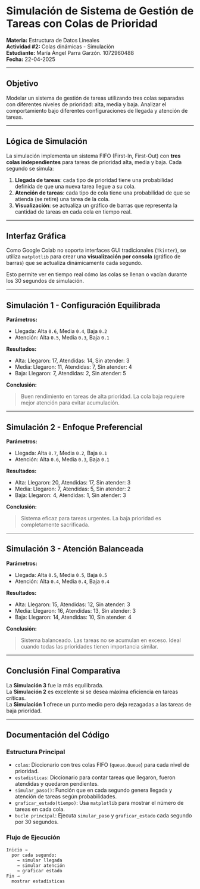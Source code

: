#  Simulación de Sistema de Gestión de Tareas con Colas de Prioridad

**Materia:** Estructura de Datos Lineales  
**Actividad #2:** Colas dinámicas - Simulación  
**Estudiante:** María Ángel Parra Garzón. 1072960488  
**Fecha:** 22-04-2025

---

##  Objetivo

Modelar un sistema de gestión de tareas utilizando tres colas separadas con diferentes niveles de prioridad: alta, media y baja. Analizar el comportamiento bajo diferentes configuraciones de llegada y atención de tareas.

---

##  Lógica de Simulación

La simulación implementa un sistema FIFO (First-In, First-Out) con **tres colas independientes** para tareas de prioridad alta, media y baja. Cada segundo se simula:

1. **Llegada de tareas**: cada tipo de prioridad tiene una probabilidad definida de que una nueva tarea llegue a su cola.
2. **Atención de tareas**: cada tipo de cola tiene una probabilidad de que se atienda (se retire) una tarea de la cola.
3. **Visualización**: se actualiza un gráfico de barras que representa la cantidad de tareas en cada cola en tiempo real.

---

##  Interfaz Gráfica

Como Google Colab no soporta interfaces GUI tradicionales (`Tkinter`), se utiliza `matplotlib` para crear una **visualización por consola** (gráfico de barras) que se actualiza dinámicamente cada segundo.

Esto permite ver en tiempo real cómo las colas se llenan o vacían durante los 30 segundos de simulación.

---

##  Simulación 1 - Configuración Equilibrada

**Parámetros:**
- Llegada: Alta `0.6`, Media `0.4`, Baja `0.2`
- Atención: Alta `0.5`, Media `0.3`, Baja `0.1`

**Resultados:**
- Alta: Llegaron: 17, Atendidas: 14, Sin atender: 3  
- Media: Llegaron: 11, Atendidas: 7, Sin atender: 4  
- Baja: Llegaron: 7, Atendidas: 2, Sin atender: 5  

**Conclusión:**
> Buen rendimiento en tareas de alta prioridad. La cola baja requiere mejor atención para evitar acumulación.

---

##  Simulación 2 - Enfoque Preferencial

**Parámetros:**
- Llegada: Alta `0.7`, Media `0.2`, Baja `0.1`
- Atención: Alta `0.6`, Media `0.3`, Baja `0.1`

**Resultados:**
- Alta: Llegaron: 20, Atendidas: 17, Sin atender: 3  
- Media: Llegaron: 7, Atendidas: 5, Sin atender: 2  
- Baja: Llegaron: 4, Atendidas: 1, Sin atender: 3  

**Conclusión:**
> Sistema eficaz para tareas urgentes. La baja prioridad es completamente sacrificada.

---

##  Simulación 3 - Atención Balanceada

**Parámetros:**
- Llegada: Alta `0.5`, Media `0.5`, Baja `0.5`
- Atención: Alta `0.4`, Media `0.4`, Baja `0.4`

**Resultados:**
- Alta: Llegaron: 15, Atendidas: 12, Sin atender: 3  
- Media: Llegaron: 16, Atendidas: 13, Sin atender: 3  
- Baja: Llegaron: 14, Atendidas: 10, Sin atender: 4  

**Conclusión:**
> Sistema balanceado. Las tareas no se acumulan en exceso. Ideal cuando todas las prioridades tienen importancia similar.

---

##  Conclusión Final Comparativa

La **Simulación 3** fue la más equilibrada.  
La **Simulación 2** es excelente si se desea máxima eficiencia en tareas críticas.  
La **Simulación 1** ofrece un punto medio pero deja rezagadas a las tareas de baja prioridad.  

---

##  Documentación del Código

### Estructura Principal

- `colas`: Diccionario con tres colas FIFO (`queue.Queue`) para cada nivel de prioridad.
- `estadisticas`: Diccionario para contar tareas que llegaron, fueron atendidas y quedaron pendientes.
- `simular_paso()`: Función que en cada segundo genera llegada y atención de tareas según probabilidades.
- `graficar_estado(tiempo)`: Usa `matplotlib` para mostrar el número de tareas en cada cola.
- `bucle principal`: Ejecuta `simular_paso` y `graficar_estado` cada segundo por 30 segundos.

### Flujo de Ejecución

```text
Inicio →
  por cada segundo:
    → simular llegada
    → simular atención
    → graficar estado
Fin →
  mostrar estadísticas
